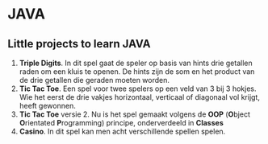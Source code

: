 # JAVA

## Little projects to learn JAVA

1. **Triple Digits**. In dit spel gaat de speler op basis van hints drie getallen raden om een kluis te openen. De hints
   zijn de som en het product van de drie getallen die geraden moeten worden.
2. **Tic Tac Toe**. Een spel voor twee spelers op een veld van 3 bij 3 hokjes. Wie het eerst de drie vakjes horizontaal,
   verticaal of diagonaal vol krijgt, heeft gewonnen.
3. **Tic Tac Toe** versie 2. Nu is het spel gemaakt volgens de **OOP** (**O**bject **O**rientated **P**rogramming)
   principe, onderverdeeld in **Classes**
4. **Casino**. In dit spel kan men acht verschillende spellen spelen.
